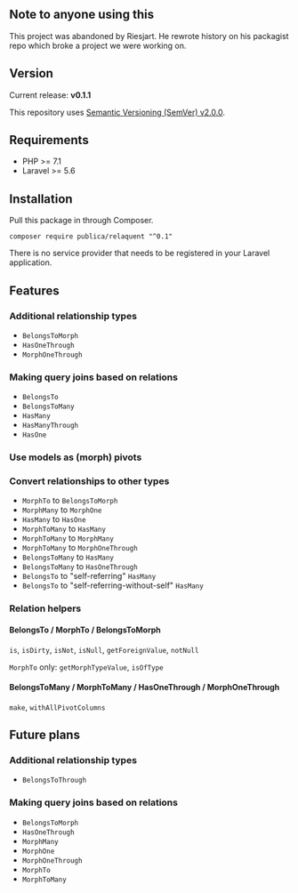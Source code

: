 ## Note to anyone using this
This project was abandoned by Riesjart. 
He rewrote history on his packagist repo which broke a project we were working on.

## Version

Current release: **v0.1.1**

This repository uses [Semantic Versioning (SemVer) v2.0.0](http://semver.org/spec/v2.0.0.html).

## Requirements

* PHP >= 7.1
* Laravel >= 5.6

## Installation

Pull this package in through Composer.

```
composer require publica/relaquent "^0.1"
```

There is no service provider that needs to be registered in your Laravel application.

## Features

### Additional relationship types

* `BelongsToMorph`
* `HasOneThrough`
* `MorphOneThrough`

### Making query joins based on relations

* `BelongsTo`
* `BelongsToMany`
* `HasMany`
* `HasManyThrough`
* `HasOne`

### Use models as (morph) pivots

### Convert relationships to other types

* `MorphTo` to `BelongsToMorph`
* `MorphMany` to `MorphOne`
* `HasMany` to `HasOne`
* `MorphToMany` to `HasMany`
* `MorphToMany` to `MorphMany`
* `MorphToMany` to `MorphOneThrough`
* `BelongsToMany` to `HasMany`
* `BelongsToMany` to `HasOneThrough`
* `BelongsTo` to "self-referring" `HasMany`
* `BelongsTo` to "self-referring-without-self" `HasMany`

### Relation helpers

#### BelongsTo / MorphTo / BelongsToMorph

`is`, `isDirty`, `isNot`, `isNull`, `getForeignValue`, `notNull`

`MorphTo` only: `getMorphTypeValue`, `isOfType`

#### BelongsToMany / MorphToMany / HasOneThrough / MorphOneThrough

`make`, `withAllPivotColumns`

## Future plans

### Additional relationship types

* `BelongsToThrough`

### Making query joins based on relations

* `BelongsToMorph`
* `HasOneThrough`
* `MorphMany`
* `MorphOne`
* `MorphOneThrough`
* `MorphTo`
* `MorphToMany`
